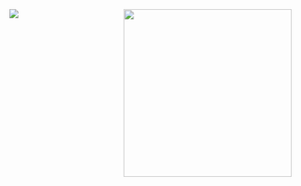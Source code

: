 <img src="https://media.tenor.com/1b2wXJFaO9MAAAAi/epic-gamer.gif" width="300" align="right" />
<img src="https://github-readme-stats.vercel.app/api?username=qalmurri&hide=contribs,prs&show_icons=true&hide_border=true&title_color=000" />
